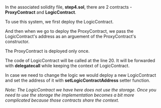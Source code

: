 In the associated solidity file, **step4.sol**, there are 2 contracts - **ProxyContract** and **LogicContract**.

To use this system, we first deploy the LogicContract.

And then when we go to deploy the ProxyContract, we pass the LogicContract's address as an arguement of the ProxyContract's constructor.

The ProxyContract is deployed only once.

The code of LogicContract will be called at the line 20. It will be forwarded with **delegatecall** while keeping the context of LogicContract.

In case we need to change the logic we would deploy a new LogicContract and set the address of it with **setLogicContractAddress** setter function.

*Note: The LogicContract we have here does not use the storage. Once you need to use the storage the implementation becomes a bit more complicated because those contracts share the context.*